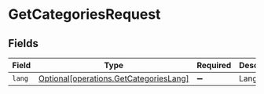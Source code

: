 # GetCategoriesRequest


## Fields

| Field                                                                                      | Type                                                                                       | Required                                                                                   | Description                                                                                | Example                                                                                    |
| ------------------------------------------------------------------------------------------ | ------------------------------------------------------------------------------------------ | ------------------------------------------------------------------------------------------ | ------------------------------------------------------------------------------------------ | ------------------------------------------------------------------------------------------ |
| `lang`                                                                                     | [Optional[operations.GetCategoriesLang]](undefined/models/operations/getcategorieslang.md) | :heavy_minus_sign:                                                                         | Language                                                                                   | de                                                                                         |